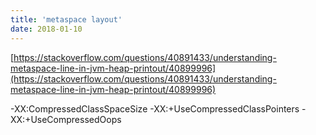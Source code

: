 ```yaml
---
title: 'metaspace layout'
date: 2018-01-10
---
```


[https://stackoverflow.com/questions/40891433/understanding-metaspace-line-in-jvm-heap-printout/40899996](https://stackoverflow.com/questions/40891433/understanding-metaspace-line-in-jvm-heap-printout/40899996)

-XX:CompressedClassSpaceSize
-XX:+UseCompressedClassPointers
-XX:+UseCompressedOops
